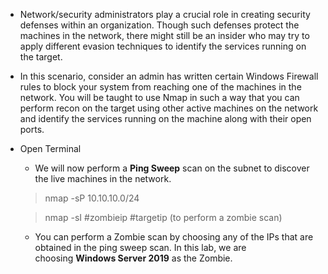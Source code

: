 - Network/security administrators play a crucial role in creating security defenses within an organization. Though such defenses protect the machines in the network, there might still be an insider who may try to apply different evasion techniques to identify the services running on the target.

- In this scenario, consider an admin has written certain Windows Firewall rules to block your system from reaching one of the machines in the network. You will be taught to use Nmap in such a way that you can perform recon on the target using other active machines on the network and identify the services running on the machine along with their open ports.
- Open Terminal
	- We will now perform a **Ping Sweep** scan on the subnet to discover the live machines in the network.
	> nmap -sP 10.10.10.0/24
	
	> nmap -sI #zombieip #targetip (to perform a zombie scan)
	
	- You can perform a Zombie scan by choosing any of the IPs that are obtained in the ping sweep scan. In this lab, we are choosing **Windows Server 2019** as the Zombie.